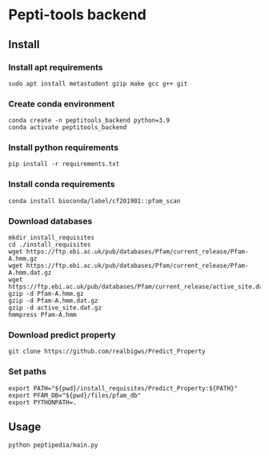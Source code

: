 # Pepti-tools backend
## Install


### Install apt requirements

```
sudo apt install metastudent gzip make gcc g++ git
```

### Create conda environment
```
conda create -n peptitools_backend python=3.9
conda activate peptitools_backend
```

### Install python requirements
```
pip install -r requirements.txt
```
### Install conda requirements
```
conda install bioconda/label/cf201901::pfam_scan
```
### Download databases
```
mkdir install_requisites
cd ./install_requisites
wget https://ftp.ebi.ac.uk/pub/databases/Pfam/current_release/Pfam-A.hmm.gz
wget https://ftp.ebi.ac.uk/pub/databases/Pfam/current_release/Pfam-A.hmm.dat.gz
wget https://ftp.ebi.ac.uk/pub/databases/Pfam/current_release/active_site.dat.gz
gzip -d Pfam-A.hmm.gz
gzip -d Pfam-A.hmm.dat.gz
gzip -d active_site.dat.gz
hmmpress Pfam-A.hmm
```
### Download predict property
```
git clone https://github.com/realbigws/Predict_Property
```
### Set paths
```
export PATH="${pwd}/install_requisites/Predict_Property:${PATH}"
export PFAM_DB="${pwd}/files/pfam_db"
export PYTHONPATH=.
```
## Usage
```
python peptipedia/main.py
```
